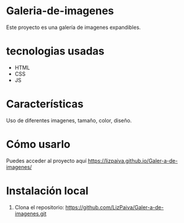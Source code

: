 # Galeria-de-imagenes
Este proyecto es una galería de imagenes expandibles.

# tecnologias usadas
- HTML
- CSS
- JS

# Características
Uso de diferentes imagenes, tamaño, color, diseño.

# Cómo usarlo
Puedes acceder al proyecto aquí https://lizpaiva.github.io/Galer-a-de-imagenes/

# Instalación local
1. Clona el repositorio:  https://github.com/LizPaiva/Galer-a-de-imagenes.git


